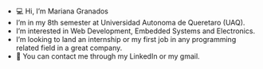 - 💻 Hi, I’m Mariana Granados
- I’m in my 8th semester at Universidad Autonoma de Queretaro (UAQ).
- I’m interested in Web Development, Embedded Systems and Electronics.
- I’m looking to land an internship or my first job in any programming related field in a great company.
- 📧 You can contact me through my LinkedIn or my gmail. 

<!---
MarianaGranados-09/MarianaGranados-09 is a ✨ special ✨ repository because its `README.md` (this file) appears on your GitHub profile.
You can click the Preview link to take a look at your changes.
--->
